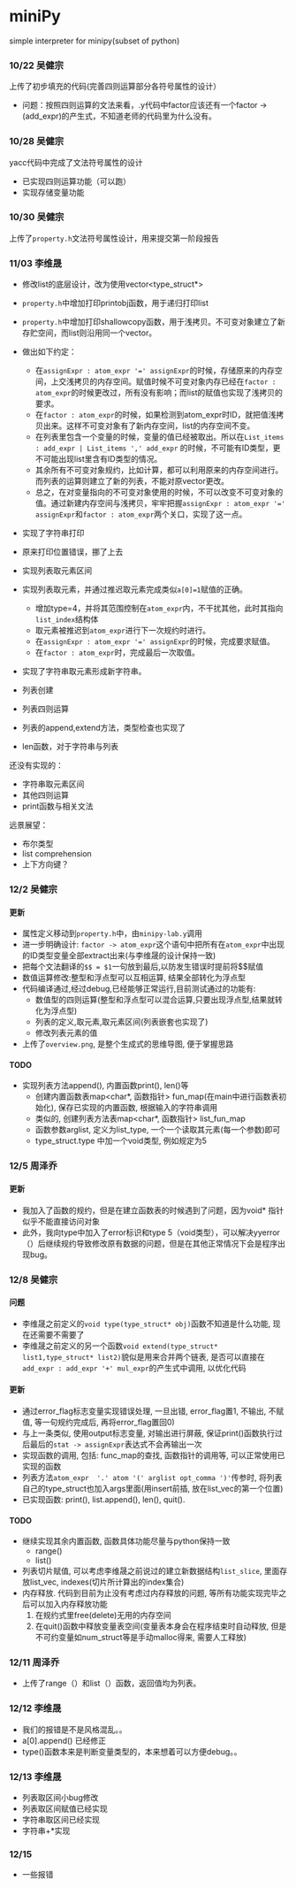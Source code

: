 # miniPy
simple interpreter for minipy(subset of python)

### 10/22 吴健宗
上传了初步填充的代码(完善四则运算部分各符号属性的设计）
- 问题：按照四则运算的文法来看，.y代码中factor应该还有一个factor -> (add_expr)的产生式，不知道老师的代码里为什么没有。

### 10/28 吴健宗
yacc代码中完成了文法符号属性的设计
- 已实现四则运算功能（可以跑）
- 实现存储变量功能

### 10/30 吴健宗
上传了`property.h`文法符号属性设计，用来提交第一阶段报告

### 11/03 李维晟

- 修改list的底层设计，改为使用vector<type_struct*>
- `property.h`中增加打印printobj函数，用于递归打印list
- `property.h`中增加打印shallowcopy函数，用于浅拷贝。不可变对象建立了新存贮空间，而list则沿用同一个vector。
- 做出如下约定：
  - 在`assignExpr : atom_expr '=' assignExpr`的时候，存储原来的内存空间，上交浅拷贝的内存空间。赋值时候不可变对象内存已经在`factor : atom_expr`的时候更改过，所有没有影响；而list的赋值也实现了浅拷贝的要求。
  - 在`factor : atom_expr`的时候，如果检测到atom_expr时ID，就把值浅拷贝出来。这样不可变对象有了新内存空间，list的内存空间不变。
  - 在列表里包含一个变量的时候，变量的值已经被取出。所以在`List_items : add_expr | List_items ',' add_expr` 的时候，不可能有ID类型，更不可能出现list里含有ID类型的情况。
  - 其余所有不可变对象规约，比如计算，都可以利用原来的内存空间进行。而列表的运算则建立了新的列表，不能对原vector更改。
  - 总之，在对变量指向的不可变对象使用的时候，不可以改变不可变对象的值。通过新建内存空间与浅拷贝，牢牢把握`assignExpr : atom_expr '=' assignExpr`和`factor : atom_expr`两个关口，实现了这一点。

- 实现了字符串打印
- 原来打印位置错误，挪了上去
- 实现列表取元素区间

- 实现列表取元素，并通过推迟取元素完成类似`a[0]=1`赋值的正确。
  - 增加type=4，并将其范围控制在`atom_expr`内，不干扰其他，此时其指向`list_index`结构体
  - 取元素被推迟到`atom_expr`进行下一次规约时进行。
  - 在`assignExpr : atom_expr '=' assignExpr`的时候，完成要求赋值。
  - 在`factor : atom_expr`时，完成最后一次取值。

- 实现了字符串取元素形成新字符串。
- 列表创建
- 列表四则运算
- 列表的append,extend方法，类型检查也实现了
- len函数，对于字符串与列表

还没有实现的：
- 字符串取元素区间
- 其他四则运算
- print函数与相关文法

远景展望：
- 布尔类型
- list comprehension
- 上下方向键？

### 12/2 吴健宗
#### 更新
- 属性定义移动到`property.h`中，由`minipy-lab.y`调用
- 进一步明确设计: `factor -> atom_expr`这个语句中把所有在`atom_expr`中出现的ID类型变量全部extract出来(与李维晟的设计保持一致)
- 把每个文法翻译的`$$ = $1`一句放到最后,以防发生错误时提前将$$赋值
- 数值运算修改:整型和浮点型可以互相运算, 结果全部转化为浮点型
- 代码编译通过,经过debug,已经能够正常运行,目前测试通过的功能有:
    - 数值型的四则运算(整型和浮点型可以混合运算,只要出现浮点型,结果就转化为浮点型)
    - 列表的定义,取元素,取元素区间(列表嵌套也实现了)
    - 修改列表元素的值
- 上传了`overview.png`, 是整个生成式的思维导图, 便于掌握思路

#### TODO
- 实现列表方法append(), 内置函数print(), len()等
    - 创建内置函数表map<char*, 函数指针> fun_map(在main中进行函数表初始化), 保存已实现的内置函数, 根据输入的字符串调用
    - 类似的, 创建列表方法表map<char*, 函数指针> list_fun_map
    - 函数参数arglist, 定义为list_type, 一个一个读取其元素(每一个参数)即可
    - type_struct.type 中加一个void类型, 例如规定为5
    
### 12/5 周泽乔
#### 更新
 - 我加入了函数的规约，但是在建立函数表的时候遇到了问题，因为void* 指针似乎不能直接访问对象
 - 此外，我向type中加入了error标识和type 5（void类型），可以解决yyerror（）后继续规约导致修改原有数据的问题，但是在其他正常情况下会是程序出现bug。

### 12/8 吴健宗
#### 问题
- 李维晟之前定义的`void type(type_struct* obj)`函数不知道是什么功能, 现在还需要不需要了
- 李维晟之前定义的另一个函数`void extend(type_struct* list1,type_struct* list2)`貌似是用来合并两个链表, 是否可以直接在`add_expr : add_expr '+' mul_expr`的产生式中调用, 以优化代码

#### 更新
- 通过error_flag标志变量实现错误处理, 一旦出错, error_flag置1, 不输出, 不赋值, 等一句规约完成后, 再将error_flag置回0)
- 与上一条类似, 使用output标志变量, 对输出进行屏蔽, 保证print()函数执行过后最后的`stat -> assignExpr`表达式不会再输出一次
- 实现函数的调用, 包括: func_map的查找, 函数指针的调用等, 可以正常使用已实现的函数
- 列表方法`atom_expr  '.' atom '(' arglist opt_comma ')'`传参时, 将列表自己的type_struct也加入args里面(用insert前插, 放在list_vec的第一个位置)
- 已实现函数: print(), list.append(), len(), quit().

#### TODO
- 继续实现其余内置函数, 函数具体功能尽量与python保持一致
    - range()
    - list()
- 列表切片赋值, 可以考虑李维晟之前说过的建立新数据结构`list_slice`, 里面存放list_vec, indexes(切片所计算出的index集合)
- 内存释放. 代码到目前为止没有考虑过内存释放的问题, 等所有功能实现完毕之后可以加入内存释放功能
    1. 在规约式里free(delete)无用的内存空间
    2. 在quit()函数中释放变量表空间(变量表本身会在程序结束时自动释放, 但是不可约变量如num_struct等是手动malloc得来, 需要人工释放)

### 12/11 周泽乔
- 上传了range（）和list（）函数，返回值均为列表。

### 12/12 李维晟
- 我们的报错是不是风格混乱。。
- a[0].append() 已经修正
- type()函数本来是判断变量类型的，本来想着可以方便debug。。

### 12/13 李维晟
- 列表取区间小bug修改
- 列表取区间赋值已经实现
- 字符串取区间已经实现
- 字符串+*实现

### 12/15
- 一些报错